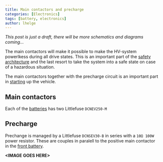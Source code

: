 ```yaml
---
title: Main contactors and precharge
categories: [Electronics]
tags: [battery, electronics]
author: lhelge
---
```


*This post is just a draft, there will be more schematics and diagrams coming...*

The main contactors will make it possible to make the HV-system powerlkess during all drive states. This is an important part of the [safety architecture](/posts/safety_architecture) and the last resort to take the system into a safe state on case of a hazardous situation.

The main contactors together with the precharge circuit is an important part in [starting](/posts/vcm_requirements/#functional-states) up the vehicle.


## Main contactors
Each of the [batteries](/posts/batteries) has two Littlefuse `DCNEV250-M`

## Precharge
Prechange is managed by a Littlefuse `DCNSEV30-B` in series with a `10Ω 100W` power resistor. These are couples in paralell to the positive main contactor in the [front battery](/posts/batteries/#front).

**&lt;IMAGE GOES HERE&gt;**
